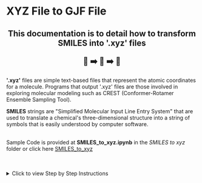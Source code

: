 # XYZ File to GJF File
<h2 align="center">
  
  This documentation is to detail how to transform SMILES into '.xyz' files 
  <br>
  
  📝 ➡️ 📐 ➡️ 📄
</h2>

<div>
  
**'.xyz'** files are simple text-based files that represent the atomic coordinates for a molecule. Programs that output '.xyz' files are those involved in exploring molecular modeling such as CREST (Conformer-Rotamer Ensemble Sampling Tool).

**SMILES** strings are "Simplified Molecular Input Line Entry System" that are used to translate a chemical's three-dimensional structure into a string of symbols that is easily understood by computer software.  <br> <br>

Sample Code is provided at **SMILES_to_xyz.ipynb** in the *SMILES to xyz* folder or click here [SMILES_to_xyz](https://github.com/SelvinTo/CompChem-Resources/blob/15850a64462448708b81373abd147e1497e90566/SMILES%20to%20xyz/SMILES_to_xyz.ipynb)

<br>
<br>

<details>
  <summary> Click to view Step by Step Instructions </summary>
  
  ## Instructions
  
  1. **Step 1**: Copy the code as provided in SMILES_to_xyz.ipynb, this will convert a single SMILES string into a single '.xyz' file 

<div> 
   
    pip install rdkit
  
</div>
   
    from rdkit import Chem 

<div> 
   
    from rdkit.Chem import AllChem
  
</div>
   
    def smiles_to_xyz(smiles, output_file):
    mol = Chem.MolFromSmiles(smiles)
    mol_h = Chem.AddHs(mol)  # Adding Hydrogens
    AllChem.EmbedMolecule(mol_h, useExpTorsionAnglePrefs=True, useBasicKnowledge=True)
    AllChem.MMFFOptimizeMolecule(mol_h) # Computing 3D coordinates
    
    with open(output_file, 'w') as f:
        f.write(f'{mol_h.GetNumAtoms()}\n')
        f.write(f'Generated from SMILES: {smiles}\n')
        conf = mol_h.GetConformer()
        for i in range(mol_h.GetNumAtoms()):
            atom = mol_h.GetAtomWithIdx(i)
            symbol = atom.GetSymbol()
            x, y, z = conf.GetAtomPosition(i)
            f.write(f'{symbol:>2} {x:>18.8f} {y:14.8f} {z:>14.8f}\n')     
    
  2. **Step 2**: Input SMILE string to convert 
<div> 
   
    smiles_RuPhos = 'CC(C)OC(C=CC=C1OC(C)C)=C1C(C=CC=C2)=C2P(C3CCCCC3)C4CCCCC4'  # Example SMILES string (Aspirin)
    output_file = 'RuPhos.xyz'

    smiles_to_xyz(smiles_RuPhos, output_file)
  
</div>
The output xyz file should look something like this:  
    <img src="Screenshot 2024-07-22 140052.png" width="90%"/>  <br>

  <br>
  
  4. **Step 3**: To convert multiple SMILES into '.xyz' files 

<div> 
   
    pip install pandas
  
</div>
   
    pip install openpyxl
    
<div> 
   
    import pandas as pd
  
</div>
   
    # Read the Excel file
    df = pd.read_excel('example_smiles.xlsx')
    df.head(4)
<img src="Screenshot 2024-07-22 142052.png" width="40%"/>  <br> 
<div> 
   
    for _, row in df.iterrows():
    smile_num = row['Smile #']
    smiles = row['smiles']
    
    # Generate the output file name
    output_file = f'{smile_num}.xyz'
    
    # Convert SMILES to .xyz and save the file
    smiles_to_xyz(smiles, output_file)
<br>
This will have converted all the SMILES string into their respective xyz files.   
<h2 align="center">
   The xyz files can then be opened in software like Avogadro to visualize the molecule or be converted into other file formats. <br><br>
<img src="Screenshot 2024-06-21 at 12.26.24 PM.png" width="60%"/>  <br> 

</h2>

</div>  
</details>
